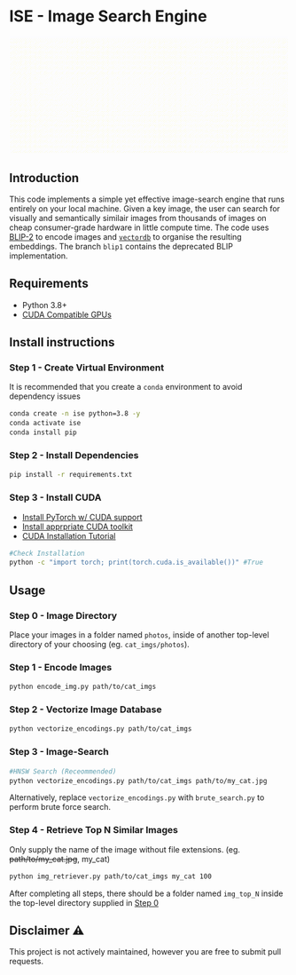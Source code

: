 # ISE - Image Search Engine
<p align="center">
  <img src="readme_imgs/overview.gif" alt="Overview of how Image Search Engines Work" width="600"/>
</p>

## Introduction
This code implements a simple yet effective image-search engine that runs entirely on your local machine. Given a key image, the user can search for visually and semantically similair images from thousands of images on cheap consumer-grade hardware in little compute time. The code uses [BLIP-2](https://github.com/salesforce/LAVIS/tree/main/projects/blip2) to encode images and [```vectordb```](https://github.com/jina-ai/vectordb) to organise the resulting embeddings. The branch ```blip1``` contains the deprecated BLIP implementation.

## Requirements
<ul>
  <li>Python 3.8+</li>
  <li><a href="https://developer.nvidia.com/cuda-gpus" target="_blank">CUDA Compatible GPUs</a></li>
</ul>

## Install instructions

### Step 1 - Create Virtual Environment
It is recommended that you create a `conda` environment to avoid dependency issues
```bash
conda create -n ise python=3.8 -y
conda activate ise
conda install pip
```

### Step 2 - Install Dependencies
```bash
pip install -r requirements.txt
```

### Step 3 - Install CUDA
<ul>
  <li><a href="https://pytorch.org/get-started/locally/" target="_blank">Install PyTorch w/ CUDA support</a></li>
  <li><a href="https://developer.nvidia.com/cuda-downloads" target="_blank">Install apprpriate CUDA toolkit</a></li>
  <li><a href="https://developer.nvidia.com/cuda-downloads](https://medium.com/@harunijaz/a-step-by-step-guide-to-installing-cuda-with-pytorch-in-conda-on-windows-verifying-via-console-9ba4cd5ccbef" target="_blank">CUDA Installation Tutorial</a></li>
</ul>

```bash
#Check Installation
python -c "import torch; print(torch.cuda.is_available())" #True
```

## Usage

### Step 0 - Image Directory
Place your images in a folder named ```photos```, inside of another top-level directory of your choosing (eg. ```cat_imgs/photos```).

### Step 1 - Encode Images
```bash
python encode_img.py path/to/cat_imgs
```

### Step 2 - Vectorize Image Database
```bash
python vectorize_encodings.py path/to/cat_imgs
```

### Step 3 - Image-Search 
```bash
#HNSW Search (Receommended)
python vectorize_encodings.py path/to/cat_imgs path/to/my_cat.jpg
```
Alternatively, replace ```vectorize_encodings.py``` with ```brute_search.py``` to perform brute force search.

### Step 4 - Retrieve Top N Similar Images
Only supply the name of the image without file extensions. (eg. <s>path/to/my_cat.jpg</s>, my_cat)
```bash
python img_retriever.py path/to/cat_imgs my_cat 100
```

After completing all steps, there should be a folder named ```img_top_N``` inside the top-level directory supplied in [Step 0](#step-0---image-directory)

## Disclaimer ⚠
This project is not actively maintained, however you are free to submit pull requests.
